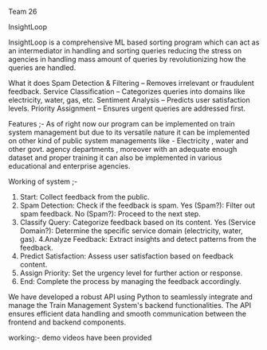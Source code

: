 Team 26


InsightLoop

InsightLoop is a comprehensive ML based sorting program which can act as an intermediator in handling and sorting queries reducing the stress on agencies in handling mass amount of queries by revolutionizing how the queries are handled.

What it does
Spam Detection & Filtering – Removes irrelevant or fraudulent feedback.
Service Classification – Categorizes queries into domains like electricity, water, gas, etc.
Sentiment Analysis – Predicts user satisfaction levels.
Priority Assignment – Ensures urgent queries are addressed first.

Features ;-
As of right now our program can be implemented on train system management but due to its versatile nature it can be implemented on other kind of public system managements like - Electricity , water and other govt. agency departments , moreover with an adequate enough dataset and proper training it can also be implemented in various educational and enterprise agencies.

Working of system ;-
1. Start: Collect feedback from the public.
2. Spam Detection: Check if the feedback is spam. 
                Yes (Spam?): Filter out spam feedback. 
                No (Spam?): Proceed to the next step. 
3. Classify Query: Categorize feedback based on its content. 
                 Yes (Service Domain?): 
                 Determine the specific service domain (electricity, water, gas). 
4.Analyze Feedback: Extract insights and detect patterns from the feedback. 
5. Predict Satisfaction: Assess user satisfaction based on feedback content. 
6. Assign Priority: Set the urgency level for further action or response. 
7. End: Complete the process by managing the feedback accordingly.

We have developed a robust API using Python to seamlessly integrate and manage the Train Management System's backend functionalities. The API ensures efficient data handling and smooth communication between the frontend and backend components.



working:-
demo videos have been provided
